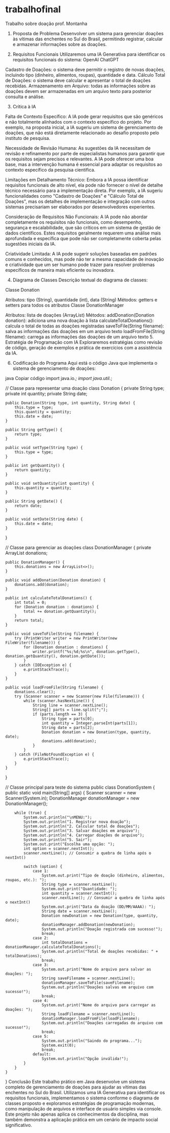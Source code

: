 # trabalhofinal
Trabalho sobre doação prof. Montanha

1. Proposta de Problema
Desenvolver um sistema para gerenciar doações às vítimas das enchentes no Sul do Brasil, permitindo registrar, calcular e armazenar informações sobre as doações.

2. Requisitos Funcionais
Utilizaremos uma IA Generativa para identificar os requisitos funcionais do sistema: OpenAI ChatGPT

Cadastro de Doações: o sistema deve permitir o registro de novas doações, incluindo tipo (dinheiro, alimentos, roupas), quantidade e data.
Cálculo Total de Doações: o sistema deve calcular e apresentar o total de doações recebidas.
Armazenamento em Arquivo: todas as informações sobre as doações devem ser armazenadas em um arquivo texto para posterior consulta e análise.

3. Crítica à IA

Falta de Contexto Específico: A IA pode gerar requisitos que são genéricos e não totalmente alinhados com o contexto específico do projeto. Por exemplo, na proposta inicial, a IA sugeriu um sistema de gerenciamento de doações, que não está diretamente relacionado ao desafio proposto pelo instituto de pesquisa.

Necessidade de Revisão Humana: As sugestões da IA necessitam de revisão e refinamento por parte de especialistas humanos para garantir que os requisitos sejam precisos e relevantes. A IA pode oferecer uma boa base, mas a intervenção humana é essencial para adaptar os requisitos ao contexto específico da pesquisa científica.

Limitações em Detalhamento Técnico: Embora a IA possa identificar requisitos funcionais de alto nível, ela pode não fornecer o nível de detalhe técnico necessário para a implementação direta. Por exemplo, a IA sugeriu funcionalidades como "Cadastro de Doações" e "Cálculo Total de Doações", mas os detalhes de implementação e integração com outros sistemas precisariam ser elaborados por desenvolvedores experientes.

Consideração de Requisitos Não Funcionais: A IA pode não abordar completamente os requisitos não funcionais, como desempenho, segurança e escalabilidade, que são críticos em um sistema de gestão de dados científicos. Estes requisitos geralmente requerem uma análise mais aprofundada e específica que pode não ser completamente coberta pelas sugestões iniciais da IA.

Criatividade Limitada: A IA pode sugerir soluções baseadas em padrões comuns e conhecidos, mas pode não ter a mesma capacidade de inovação e criatividade que um ser humano pode trazer para resolver problemas específicos de maneira mais eficiente ou inovadora.

4. Diagrama de Classes
Descrição textual do diagrama de classes:

Classe Donation

Atributos: tipo (String), quantidade (int), data (String)
Métodos: getters e setters para todos os atributos
Classe DonationManager

Atributos: lista de doações (ArrayList<Donation>)
Métodos:
addDonation(Donation donation): adiciona uma nova doação à lista
calculateTotalDonations(): calcula o total de todas as doações registradas
saveToFile(String filename): salva as informações das doações em um arquivo texto
loadFromFile(String filename): carrega as informações das doações de um arquivo texto
5. Estratégia de Programação com IA
Exploraremos estratégias como revisão de código, geração de exemplos e prática de exercícios com a assistência da IA.

6. Codificação do Programa
Aqui está o código Java que implementa o sistema de gerenciamento de doações:

java
Copiar código
import java.io.*;
import java.util.*;

// Classe para representar uma doação
class Donation {
    private String type;
    private int quantity;
    private String date;

    public Donation(String type, int quantity, String date) {
        this.type = type;
        this.quantity = quantity;
        this.date = date;
    }

    public String getType() {
        return type;
    }

    public void setType(String type) {
        this.type = type;
    }

    public int getQuantity() {
        return quantity;
    }

    public void setQuantity(int quantity) {
        this.quantity = quantity;
    }

    public String getDate() {
        return date;
    }

    public void setDate(String date) {
        this.date = date;
    }
}

// Classe para gerenciar as doações
class DonationManager {
    private ArrayList<Donation> donations;

    public DonationManager() {
        this.donations = new ArrayList<>();
    }

    public void addDonation(Donation donation) {
        donations.add(donation);
    }

    public int calculateTotalDonations() {
        int total = 0;
        for (Donation donation : donations) {
            total += donation.getQuantity();
        }
        return total;
    }

    public void saveToFile(String filename) {
        try (PrintWriter writer = new PrintWriter(new FileWriter(filename))) {
            for (Donation donation : donations) {
                writer.printf("%s;%d;%s\n", donation.getType(), donation.getQuantity(), donation.getDate());
            }
        } catch (IOException e) {
            e.printStackTrace();
        }
    }

    public void loadFromFile(String filename) {
        donations.clear();
        try (Scanner scanner = new Scanner(new File(filename))) {
            while (scanner.hasNextLine()) {
                String line = scanner.nextLine();
                String[] parts = line.split(";");
                if (parts.length == 3) {
                    String type = parts[0];
                    int quantity = Integer.parseInt(parts[1]);
                    String date = parts[2];
                    Donation donation = new Donation(type, quantity, date);
                    donations.add(donation);
                }
            }
        } catch (FileNotFoundException e) {
            e.printStackTrace();
        }
    }
}

// Classe principal para teste do sistema
public class DonationSystem {
    public static void main(String[] args) {
        Scanner scanner = new Scanner(System.in);
        DonationManager donationManager = new DonationManager();

        while (true) {
            System.out.println("\nMENU:");
            System.out.println("1. Registrar nova doação");
            System.out.println("2. Calcular total de doações");
            System.out.println("3. Salvar doações em arquivo");
            System.out.println("4. Carregar doações de arquivo");
            System.out.println("5. Sair");
            System.out.print("Escolha uma opção: ");
            int option = scanner.nextInt();
            scanner.nextLine(); // Consumir a quebra de linha após o nextInt()

            switch (option) {
                case 1:
                    System.out.print("Tipo de doação (dinheiro, alimentos, roupas, etc.): ");
                    String type = scanner.nextLine();
                    System.out.print("Quantidade: ");
                    int quantity = scanner.nextInt();
                    scanner.nextLine(); // Consumir a quebra de linha após o nextInt()
                    System.out.print("Data da doação (DD/MM/AAAA): ");
                    String date = scanner.nextLine();
                    Donation newDonation = new Donation(type, quantity, date);
                    donationManager.addDonation(newDonation);
                    System.out.println("Doação registrada com sucesso!");
                    break;
                case 2:
                    int totalDonations = donationManager.calculateTotalDonations();
                    System.out.println("Total de doações recebidas: " + totalDonations);
                    break;
                case 3:
                    System.out.print("Nome do arquivo para salvar as doações: ");
                    String saveFilename = scanner.nextLine();
                    donationManager.saveToFile(saveFilename);
                    System.out.println("Doações salvas em arquivo com sucesso!");
                    break;
                case 4:
                    System.out.print("Nome do arquivo para carregar as doações: ");
                    String loadFilename = scanner.nextLine();
                    donationManager.loadFromFile(loadFilename);
                    System.out.println("Doações carregadas do arquivo com sucesso!");
                    break;
                case 5:
                    System.out.println("Saindo do programa...");
                    System.exit(0);
                    break;
                default:
                    System.out.println("Opção inválida!");
            }
        }
    }
}
Conclusão
Este trabalho prático em Java desenvolve um sistema completo de gerenciamento de doações para ajudar as vítimas das enchentes no Sul do Brasil. Utilizamos uma IA Generativa para identificar os requisitos funcionais, implementamos o sistema conforme o diagrama de classes proposto e exploramos estratégias de programação modernas, como manipulação de arquivos e interface de usuário simples via console. Este projeto não apenas aplica os conhecimentos da disciplina, mas também demonstra a aplicação prática em um cenário de impacto social significativo.
